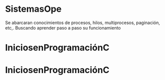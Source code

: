 # SistemasOpe
Se abarcaran conocimientos de procesos, hilos, multiprocesos, paginación, etc,. Buscando aprender paso a paso su funcionamiento
# IniciosenProgramaciónC
# IniciosenProgramaciónC
